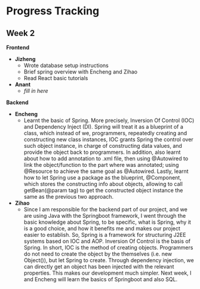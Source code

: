 # Progress Tracking

## Week 2

**Frontend**
- **Jizheng**
  - Wrote database setup instructions
  - Brief spring overview with Encheng and Zihao
  - Read React basic tutorials
- **Anant**
  - *fill in here*

**Backend**
- **Encheng**
  - Learnt the basic of Spring. More precisely, Inversion Of Control (IOC) and Dependency Inject (DI). Spring will treat it as a blueprint of a class, which instead of we, programmers, repeatedly creating and constructing new class instances, IOC grants Spring the control over such object instance, in charge of constructing data values, and provide the object back to programmers. In addition, also learnt about how to add annotation to .xml file, then using @Autowired to link the object/function to the part where was annotated; using @Resource to achieve the same goal as @Autowired. Lastly, learnt how to let Spring use a package as the blueprint, @Component, which stores the constructing info about objects, allowing to call getBean(@param tag) to get the constructed object instance the same as the previous two approach.
- **Zihao**
  - Since I am responsible for the backend part of our project, and we are using Java with the Springboot framework, I went through the basic knowledge about Spring, to be specific, what is Spring, why it is a good choice, and how it benefits me and makes our project easier to establish. So, Spring is a framework for structuring J2EE systems based on IOC and AOP. Inversion Of Control is the basis of Spring. In short, IOC is the method of creating objects. Programmers do not need to create the object by the themselves (i.e. new Object()), but let Spring to create. Through dependency injection, we can directly get an object has been injected with the relevant properties. This makes our development much simpler.
Next week, I and Encheng will learn the basics of Springboot and also SQL. 

